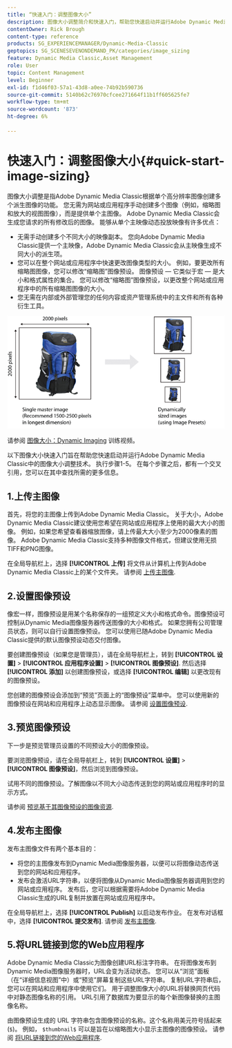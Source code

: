 ```yaml
---
title: “快速入门：调整图像大小”
description: 图像大小调整简介和快速入门，帮助您快速启动并运行Adobe Dynamic Media Classic中的图像大小调整技术。
contentOwner: Rick Brough
content-type: reference
products: SG_EXPERIENCEMANAGER/Dynamic-Media-Classic
geptopics: SG_SCENESEVENONDEMAND_PK/categories/image_sizing
feature: Dynamic Media Classic,Asset Management
role: User
topic: Content Management
level: Beginner
exl-id: f1d46f03-57a1-43d8-a0ee-74b92b590736
source-git-commit: 5140b62c76970cfcee271664f11b1ff605625fe7
workflow-type: tm+mt
source-wordcount: '873'
ht-degree: 6%

---
```


# 快速入门：调整图像大小{#quick-start-image-sizing}

图像大小调整是指Adobe Dynamic Media Classic根据单个高分辨率图像创建多个派生图像的功能。 您无需为网站或应用程序手动创建多个图像（例如，缩略图和放大的视图图像），而是提供单个主图像。 Adobe Dynamic Media Classic会生成您请求的所有修改后的图像。 能够从单个主映像动态投放映像有许多优点：

* 无需手动创建多个不同大小的映像副本。 您向Adobe Dynamic Media Classic提供一个主映像，Adobe Dynamic Media Classic会从主映像生成不同大小的派生项。
* 您可以在整个网站或应用程序中快速更改图像类型的大小。 例如，要更改所有缩略图图像，您可以修改“缩略图”图像预设。 图像预设 — 它类似于宏 — 是大小和格式属性的集合。 您可以修改“缩略图”图像预设，以更改整个网站或应用程序中的所有缩略图图像的大小。
* 您无需在内部或外部管理您的任何内容或资产管理系统中的主文件和所有各种衍生工具。

![您可以根据同一高分辨率主文件创建大小不同的多个派生图像。](/help/using/assets/is_derivative_sizes_popup.png)

请参阅 [图像大小：Dynamic Imaging](https://s7d5.scene7.com/s7viewers/html5/VideoViewer.html?videoserverurl=https://s7d5.scene7.com/is/content/&amp;emailurl=https://s7d5.scene7.com/s7/emailFriend&amp;serverUrl=https://s7d5.scene7.com/is/image/&amp;config=Scene7SharedAssets/Universal_HTML5_Video&amp;contenturl=https://s7d5.scene7.com/skins/&amp;asset=S7tutorials/557_Image%20Sizing_converted%20renamed_Dynamic%20Imaging-AVS) 训练视频。

以下图像大小快速入门旨在帮助您快速启动并运行Adobe Dynamic Media Classic中的图像大小调整技术。 执行步骤1-5。 在每个步骤之后，都有一个交叉引用，您可以在其中查找所需的更多信息。

## 1.上传主图像

首先，将您的主图像上传到Adobe Dynamic Media Classic。 关于大小，Adobe Dynamic Media Classic建议使用您希望在网站或应用程序上使用的最大大小的图像。 例如，如果您希望查看器缩放图像，请上传最大大小至少为2000像素的图像。 Adobe Dynamic Media Classic支持多种图像文件格式，但建议使用无损TIFF和PNG图像。

在全局导航栏上，选择 **[!UICONTROL 上传]** 将文件从计算机上传到Adobe Dynamic Media Classic上的某个文件夹。 请参阅 [上传主图像](uploading-master-images.md#uploading_master_images).

## 2.设置图像预设

像宏一样，图像预设是用某个名称保存的一组预定义大小和格式命令。图像预设可控制从Dynamic Media图像服务器传送图像的大小和格式。 如果您拥有公司管理员状态，则可以自行设置图像预设。 您可以使用已随Adobe Dynamic Media Classic提供的默认图像预设动态交付图像。

要创建图像预设（如果您是管理员），请在全局导航栏上，转到 **[!UICONTROL 设置]** > **[!UICONTROL 应用程序设置]** > **[!UICONTROL 图像预设]**. 然后选择 **[!UICONTROL 添加]** 以创建图像预设，或选择 **[!UICONTROL 编辑]** 以更改现有的图像预设。

您创建的图像预设会添加到“预览”页面上的“图像预设”菜单中。 您可以使用新的图像预设在网站和应用程序上动态显示图像。 请参阅 [设置图像预设](setting-image-presets.md#setting_up_image_presets).

## 3.预览图像预设

下一步是预览管理员设置的不同预设大小的图像预设。

要浏览图像预设，请在全局导航栏上，转到 **[!UICONTROL 设置]** > **[!UICONTROL 图像预设]**，然后浏览到图像预设。

试用不同的图像预设。了解图像以不同大小动态传送到您的网站或应用程序时的显示方式。

请参阅 [预览基于其图像预设的图像资源](previewing-asset.md#previewing_an_image_asset_based_on_its_image_preset).

## 4.发布主图像

发布主图像文件有两个基本目的：

* 将您的主图像发布到Dynamic Media图像服务器，以便可以将图像动态传送到您的网站和应用程序。
* 发布会激活URL字符串，以便将图像从Dynamic Media图像服务器调用到您的网站或应用程序。 发布后，您可以根据需要将Adobe Dynamic Media Classic生成的URL复制并放置在网站或应用程序中。

在全局导航栏上，选择 **[!UICONTROL Publish]** 以启动发布作业。 在发布对话框中，选择 **[!UICONTROL 提交发布]**. 请参阅 [发布主图像](publishing-master-images.md#publishing_master_images).

## 5.将URL链接到您的Web应用程序

Adobe Dynamic Media Classic为图像创建URL标注字符串。 在将图像发布到Dynamic Media图像服务器时，URL会变为活动状态。 您可以从“浏览”面板（在“详细信息视图”中）或“预览”屏幕复制这些URL字符串。 复制URL字符串后，您可以在网站和应用程序中使用它们。 用于调整图像大小的URL将替换网页代码中对静态图像名称的引用。 URL引用了数据库为要显示的每个新图像替换的主图像名称。

由图像预设生成的 URL 字符串包含图像预设的名称。这个名称用美元符号括起来(`$`)。 例如， `$thumbnail$` 可以是旨在以缩略图大小显示主图像的图像预设。 请参阅 [将URL链接到您的Web应用程序](linking-urls-web-application.md#linking_urls_to_your_web_application).
